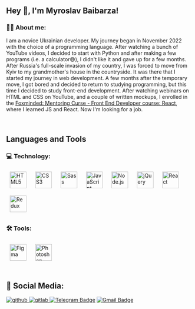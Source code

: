 ## Hey 👋, I'm Myroslav Baibarza!  
  



### 👨‍💻 About me:  
I am a novice Ukrainian developer. My journey began in November 2022 with the choice of a programming language. After watching a bunch of YouTube videos, I decided to start with Python and after making a few programs (i.e. a calculator😅), I didn't like it and gave up for a few months. After Russia's full-scale invasion of my country, I was forced to move from Kyiv to my grandmother's house in the countryside. It was there that I started my journey in web development. A few months after the temporary move, I got bored and decided to return to studying programming, but this time I decided to study front-end development. After watching webinars on HTML and CSS on YouTube, and a couple of written mockups, I enrolled in the [Foxminded: Mentoring Curse - Front End Developer course: React](https://foxminded.ua/front-end-1/), where I learned JS and React. Now I'm looking for a job.  
  

<br/>  


## Languages and Tools  


### 💻 Technology:  
<div align="left">  
<a href="https://en.wikipedia.org/wiki/HTML5" target="_blank"><img style="margin: 10px" src="https://profilinator.rishav.dev/skills-assets/html5-original-wordmark.svg" alt="HTML5" height="45" /></a>  
<a href="https://www.w3schools.com/css/" target="_blank"><img style="margin: 10px" src="https://profilinator.rishav.dev/skills-assets/css3-original-wordmark.svg" alt="CSS3" height="45" /></a>  
<a href="https://sass-lang.com/" target="_blank"><img style="margin: 10px" src="https://profilinator.rishav.dev/skills-assets/sass-original.svg" alt="Sass" height="45" /></a>  
<a href="https://www.javascript.com/" target="_blank"><img style="margin: 10px" src="https://profilinator.rishav.dev/skills-assets/javascript-original.svg" alt="JavaScript" height="45" /></a>  
<a href="https://nodejs.org/" target="_blank"><img style="margin: 10px" src="https://profilinator.rishav.dev/skills-assets/nodejs-original-wordmark.svg" alt="Node.js" height="45" /></a>  
<a href="https://jquery.com/" target="_blank"><img style="margin: 10px" src="https://profilinator.rishav.dev/skills-assets/jquery.png" alt="jQuery" height="45" /></a>  
<a href="https://reactjs.org/" target="_blank"><img style="margin: 10px" src="https://profilinator.rishav.dev/skills-assets/react-original-wordmark.svg" alt="React" height="45" /></a>  
<a href="https://redux.js.org/" target="_blank"><img style="margin: 10px" src="https://profilinator.rishav.dev/skills-assets/redux-original.svg" alt="Redux" height="45" /></a>  
</div>  



### 🛠 Tools:  
<div align="left">  
<a href="https://www.figma.com/" target="_blank"><img style="margin: 10px" src="https://profilinator.rishav.dev/skills-assets/figma-icon.svg" alt="Figma" height="45" /></a>  
<a href="https://www.adobe.com/in/products/photoshop.html" target="_blank"><img style="margin: 10px" src="https://profilinator.rishav.dev/skills-assets/photoshop-plain.svg" alt="Photoshop" height="45" /></a>  
</div>  

<br/>  




## 🤝 Social Media:
  
  
<a href="https://github.com/https://github.com/zark6835" target="_blank">
<img src=https://img.shields.io/badge/github-%2324292e.svg?&style=for-the-badge&logo=github&logoColor=white alt=github style="margin-bottom: 5px;" />
</a>
<a href="https://gitlab.com/https://gitlab.com/tutuk6835" target="_blank">
<img src=https://img.shields.io/badge/gitlab-330F63.svg?&style=for-the-badge&logo=gitlab&logoColor=white alt=gitlab style="margin-bottom: 5px;" />
</a>  
<a href="https://t.me/Miroslav_6835" rel="nofollow"><img src="https://camo.githubusercontent.com/2297af39fb6f35f5276cc5cb622c6a7f85c1956d6148f79f767ca7ec0a68e8fe/68747470733a2f2f696d672e736869656c64732e696f2f62616467652f2d66696c696d6f6e6f76616c657865792d626c75653f7374796c653d666c6174266c6f676f3d54656c656772616d266c6f676f436f6c6f723d7768697465" alt="Telegram Badge" data-canonical-src="https://img.shields.io/badge/-filimonovalexey-blue?style=flat&amp;logo=Telegram&amp;logoColor=white" style="max-width: 100%;"></a>
<a href="myroslav.baibarza@gmail.com"><img src="https://camo.githubusercontent.com/a8c761056c822bf3e282450650e6c75bec1fb22acff08241e477faf8572b4b7e/68747470733a2f2f696d672e736869656c64732e696f2f62616467652f2d476d61696c2d7265643f7374796c653d666c6174266c6f676f3d476d61696c266c6f676f436f6c6f723d7768697465" alt="Gmail Badge" data-canonical-src="https://img.shields.io/badge/-Gmail-red?style=flat&amp;logo=Gmail&amp;logoColor=white" style="max-width: 100%;"></a>
